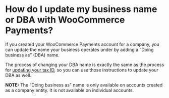 # How do I update my business name or DBA with WooCommerce Payments?

If you created your WooCommerce Payments account for a company, you can update the name your business operates under by adding a “Doing business as” (DBA) name.

The process of changing your DBA name is exactly the same as the process for [updating your tax ID](https://woocommerce.com/document/payments/faq/tax-id-changes/), so you can use those instructions to update your DBA as well.

**NOTE:** The “Doing business as” name is only available on accounts created as a company entity. It is not available on individual accounts.